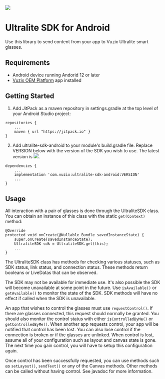[![](https://jitpack.io/v/com.vuzix/ultralite-sdk-android.svg)](https://jitpack.io/#com.vuzix/ultralite-sdk-android)

# Ultralite SDK for Android
Use this library to send content from your app to Vuzix Ultralite smart glasses.

## Requirements
- Android device running Andorid 12 or later
- [Vuzix OEM Platform](https://play.google.com/store/apps/details?id=com.vuzix.ultralite.app) app installed
## Getting Started
1. Add JitPack as a maven repository in settings.gradle at the top level of your Android Studio project:
```
repositories {
    ...
    maven { url "https://jitpack.io" }
}
```
2. Add ultralite-sdk-android to your module's build.gradle file. Replace VERSION below with the version of the SDK you wish to use. The latest version is [![](https://jitpack.io/v/com.vuzix/ultralite-sdk-android.svg)](https://jitpack.io/#com.vuzix/ultralite-sdk-android).
```
dependencies {
    ...
    implementation 'com.vuzix:ultralite-sdk-android:VERSION'
    ...
}
```

## Usage
All interaction with a pair of glasses is done through the UltraliteSDK class. You can obtain an instance of this class with the static `get(Context)` method:
```
@Override
protected void onCreate(@Nullable Bundle savedInstanceState) {
    super.onCreate(savedInstanceState);
    UltraliteSDK sdk = UltraliteSDK.get(this);
    ...
}
```

The UltraliteSDK class has methods for checking various statuses, such as SDK status, link status, and connection status. These methods return booleans or LiveDatas that can be observed.

The SDK may not be available for immediate use. It's also possible the SDK will become unavailable at some point in the future. Use `isAvailable()` or `getAvailable()` to monitor the state of the SDK. SDK methods will have no effect if called when the SDK is unavailable.

An app that wishes to control the glasses must use `requestControl()`. If there are glasses connected, this request should normally be granted. You should also monitor the control status with either `isControlledByMe()` or `getControlledByMe()`. When another app requests control, your app will be notified that control has been lost. You can also lose control if the connection is broken or if the glasses are unlinked. When control is lost, assume all of your configuration such as layout and canvas state is gone. The next time you gain control, you will have to setup this configuration again.

Once control has been successfully requested, you can use methods such as `setLayout()`, `sendText()` or any of the Canvas methods. Other methods can be called without having control. See javadoc for more information.
